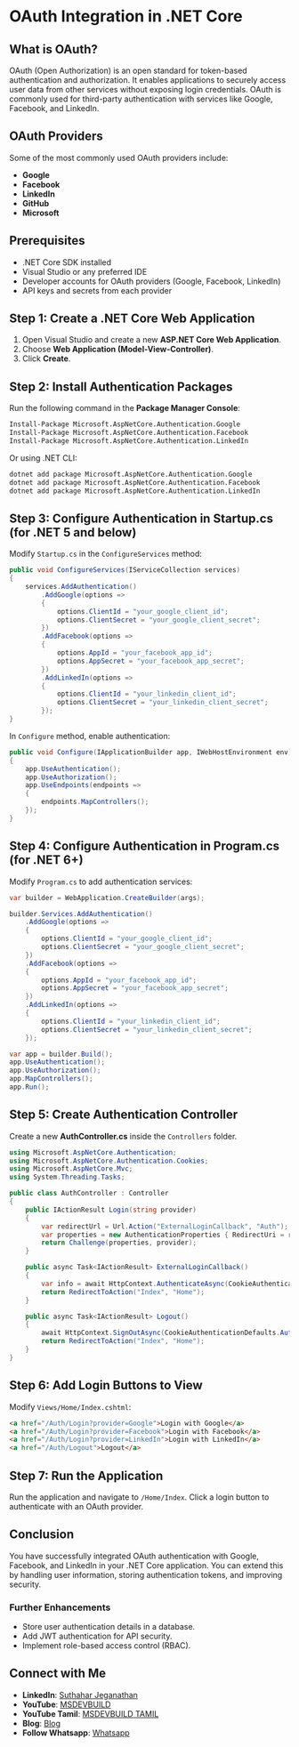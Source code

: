 # OAuth Integration in .NET Core

## What is OAuth?

OAuth (Open Authorization) is an open standard for token-based authentication and authorization. It enables applications to securely access user data from other services without exposing login credentials. OAuth is commonly used for third-party authentication with services like Google, Facebook, and LinkedIn.

## OAuth Providers

Some of the most commonly used OAuth providers include:

- **Google**
- **Facebook**
- **LinkedIn**
- **GitHub**
- **Microsoft**

## Prerequisites

- .NET Core SDK installed
- Visual Studio or any preferred IDE
- Developer accounts for OAuth providers (Google, Facebook, LinkedIn)
- API keys and secrets from each provider

## Step 1: Create a .NET Core Web Application

1. Open Visual Studio and create a new **ASP.NET Core Web Application**.
2. Choose **Web Application (Model-View-Controller)**.
3. Click **Create**.

## Step 2: Install Authentication Packages

Run the following command in the **Package Manager Console**:

```sh
Install-Package Microsoft.AspNetCore.Authentication.Google
Install-Package Microsoft.AspNetCore.Authentication.Facebook
Install-Package Microsoft.AspNetCore.Authentication.LinkedIn
```

Or using .NET CLI:

```sh
dotnet add package Microsoft.AspNetCore.Authentication.Google
dotnet add package Microsoft.AspNetCore.Authentication.Facebook
dotnet add package Microsoft.AspNetCore.Authentication.LinkedIn
```

## Step 3: Configure Authentication in Startup.cs (for .NET 5 and below)

Modify `Startup.cs` in the `ConfigureServices` method:

```csharp
public void ConfigureServices(IServiceCollection services)
{
    services.AddAuthentication()
        .AddGoogle(options =>
        {
            options.ClientId = "your_google_client_id";
            options.ClientSecret = "your_google_client_secret";
        })
        .AddFacebook(options =>
        {
            options.AppId = "your_facebook_app_id";
            options.AppSecret = "your_facebook_app_secret";
        })
        .AddLinkedIn(options =>
        {
            options.ClientId = "your_linkedin_client_id";
            options.ClientSecret = "your_linkedin_client_secret";
        });
}
```

In `Configure` method, enable authentication:

```csharp
public void Configure(IApplicationBuilder app, IWebHostEnvironment env)
{
    app.UseAuthentication();
    app.UseAuthorization();
    app.UseEndpoints(endpoints =>
    {
        endpoints.MapControllers();
    });
}
```

## Step 4: Configure Authentication in Program.cs (for .NET 6+)

Modify `Program.cs` to add authentication services:

```csharp
var builder = WebApplication.CreateBuilder(args);

builder.Services.AddAuthentication()
    .AddGoogle(options =>
    {
        options.ClientId = "your_google_client_id";
        options.ClientSecret = "your_google_client_secret";
    })
    .AddFacebook(options =>
    {
        options.AppId = "your_facebook_app_id";
        options.AppSecret = "your_facebook_app_secret";
    })
    .AddLinkedIn(options =>
    {
        options.ClientId = "your_linkedin_client_id";
        options.ClientSecret = "your_linkedin_client_secret";
    });

var app = builder.Build();
app.UseAuthentication();
app.UseAuthorization();
app.MapControllers();
app.Run();
```

## Step 5: Create Authentication Controller

Create a new **AuthController.cs** inside the `Controllers` folder.

```csharp
using Microsoft.AspNetCore.Authentication;
using Microsoft.AspNetCore.Authentication.Cookies;
using Microsoft.AspNetCore.Mvc;
using System.Threading.Tasks;

public class AuthController : Controller
{
    public IActionResult Login(string provider)
    {
        var redirectUrl = Url.Action("ExternalLoginCallback", "Auth");
        var properties = new AuthenticationProperties { RedirectUri = redirectUrl };
        return Challenge(properties, provider);
    }

    public async Task<IActionResult> ExternalLoginCallback()
    {
        var info = await HttpContext.AuthenticateAsync(CookieAuthenticationDefaults.AuthenticationScheme);
        return RedirectToAction("Index", "Home");
    }

    public async Task<IActionResult> Logout()
    {
        await HttpContext.SignOutAsync(CookieAuthenticationDefaults.AuthenticationScheme);
        return RedirectToAction("Index", "Home");
    }
}
```

## Step 6: Add Login Buttons to View

Modify `Views/Home/Index.cshtml`:

```html
<a href="/Auth/Login?provider=Google">Login with Google</a>
<a href="/Auth/Login?provider=Facebook">Login with Facebook</a>
<a href="/Auth/Login?provider=LinkedIn">Login with LinkedIn</a>
<a href="/Auth/Logout">Logout</a>
```

## Step 7: Run the Application

Run the application and navigate to `/Home/Index`. Click a login button to authenticate with an OAuth provider.

## Conclusion

You have successfully integrated OAuth authentication with Google, Facebook, and LinkedIn in your .NET Core application. You can extend this by handling user information, storing authentication tokens, and improving security.

### Further Enhancements
- Store user authentication details in a database.
- Add JWT authentication for API security.
- Implement role-based access control (RBAC).

 ## Connect with Me
- **LinkedIn**: [Suthahar Jeganathan](https://www.linkedin.com/in/jssuthahar/)
- **YouTube**: [MSDEVBUILD](https://www.youtube.com/@MSDEVBUILD)
- **YouTube Tamil**: [MSDEVBUILD TAMIL](https://www.youtube.com/@MSDEVBUILDTamil)
- **Blog**: [Blog](https://www.msdevbuild.com/)
- **Follow Whatsapp**: [Whatsapp](https://www.whatsapp.com/channel/0029Va5j2rHEFeXcTlUhQB0J)
